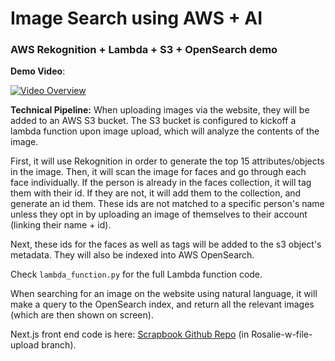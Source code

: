 
# Image Search using AWS + AI

### AWS Rekognition + Lambda + S3 + OpenSearch demo

**Demo Video**: 

[![Video Overview](https://img.youtube.com/vi/60OHaW2P9No/0.jpg)](https://www.youtube.com/watch?v=60OHaW2P9No)


**Technical Pipeline:**
When uploading images via the website, they will be added to an AWS S3 bucket. The S3 bucket is configured to kickoff a lambda function upon image upload, which will analyze the contents of the image. 

First, it will use Rekognition in order to generate the top 15 attributes/objects in the image. Then, it will scan the image for faces and go through each face individually. If the person is already in the faces collection, it will tag them with their id. If they are not, it will add them to the collection, and generate an id them. These ids are not matched to a specific person's name unless they opt in by uploading an image of themselves to their account (linking their name + id).

Next, these ids for the faces as well as tags will be added to the s3 object's metadata. They will also be indexed into AWS OpenSearch. 

Check `lambda_function.py` for the full Lambda function code.

When searching for an image on the website using natural language, it will make a query to the OpenSearch index, and return all the relevant images (which are then shown on screen).

Next.js front end code is here: [Scrapbook Github Repo](https://github.com/sage31/INRIX-AWS-Hackathon/tree/Rosalie-w-file-upload) (in Rosalie-w-file-upload branch). 
